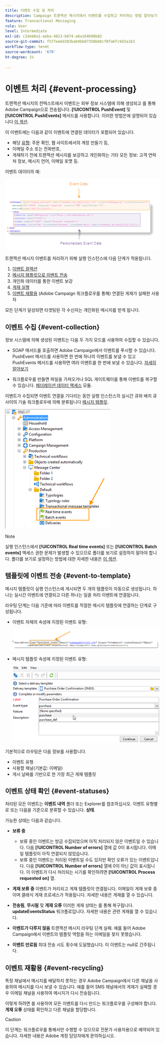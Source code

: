 ```yaml
---
title: 이벤트 수집 및 처리
description: Campaign 트랜잭션 메시지에서 이벤트를 수집하고 처리하는 방법 알아보기
feature: Transactional Messaging
role: User
level: Intermediate
exl-id: c1deb0a1-aeba-4813-b674-a6a164b98b02
source-git-commit: f577ee6d303bab9bb07350b60cf0fa6fc9d3a163
workflow-type: tm+mt
source-wordcount: '679'
ht-degree: 1%

---
```


# 이벤트 처리 {#event-processing}

트랜잭션 메시지의 컨텍스트에서 이벤트는 외부 정보 시스템에 의해 생성되고 를 통해 Adobe Campaign으로 전송됩니다. **[!UICONTROL PushEvent]** 및 **[!UICONTROL PushEvents]** 메서드를 사용합니다. 이러한 방법은에 설명되어 있습니다 [이 섹션](event-description.md).

이 이벤트에는 다음과 같이 이벤트에 연결된 데이터가 포함되어 있습니다.

* 해당 [유형](transactional.md#create-event-types): 주문 확인, 웹 사이트에서의 계정 만들기 등,
* 이메일 주소 또는 전화번호,
* 게재하기 전에 트랜잭션 메시지를 보강하고 개인화하는 기타 모든 정보: 고객 연락처 정보, 메시지 언어, 이메일 포맷 등.

이벤트 데이터의 예:

![](assets/mc-event-request.png)

트랜잭션 메시지 이벤트를 처리하기 위해 실행 인스턴스에 다음 단계가 적용됩니다.

1. [이벤트 컬렉션](#event-collection)
1. [메시지 템플릿으로 이벤트 전송](#routing-towards-a-template)
1. 개인화 데이터를 통한 이벤트 보강
1. [게재 실행](delivery-execution.md)
1. [이벤트 재활용](#event-recycling) (Adobe Campaign 워크플로우를 통해) 연결된 게재가 실패한 사용자

모든 단계가 달성되면 타겟팅된 각 수신자는 개인화된 메시지를 받게 됩니다.

## 이벤트 수집 {#event-collection}

정보 시스템에 의해 생성된 이벤트는 다음 두 가지 모드를 사용하여 수집할 수 있습니다.

* SOAP 메서드를 호출하면 Adobe Campaign에서 이벤트를 푸시할 수 있습니다. PushEvent 메서드를 사용하면 한 번에 하나의 이벤트를 보낼 수 있고 PushEvents 메서드를 사용하면 여러 이벤트를 한 번에 보낼 수 있습니다. [자세히 알아보기](event-description.md)

* 워크플로우를 만들면 파일을 가져오거나 SQL 게이트웨이를 통해 이벤트를 복구할 수 있습니다. [페더레이션 데이터 액세스](../connect/fda.md) 모듈.

이벤트가 수집되면 이벤트 연결을 기다리는 동안 실행 인스턴스의 실시간 큐와 배치 큐 사이의 기술 워크플로우에 의해 분류됩니다 [메시지 템플릿](transactional-template.md).

![](assets/mc-event-queues.png)

>[!NOTE]
>
>실행 인스턴스에서 **[!UICONTROL Real time events]** 또는 **[!UICONTROL Batch events]** 액세스 권한 문제가 발생할 수 있으므로 폴더를 보기로 설정하지 말아야 합니다. 폴더를 보기로 설정하는 방법에 대한 자세한 내용은 [이 섹션](../audiences/folders-and-views.md#turn-a-folder-to-a-view).

## 템플릿에 이벤트 전송 {#event-to-template}

메시지 템플릿이 실행 인스턴스에 게시되면 두 개의 템플릿이 자동으로 생성됩니다. 하나는 실시간 이벤트에 연결되고 다른 하나는 일괄 처리 이벤트에 연결됩니다.

라우팅 단계는 다음 기준에 따라 이벤트를 적절한 메시지 템플릿에 연결하는 단계로 구성됩니다.

* 이벤트 자체의 속성에 지정된 이벤트 유형:

  ![](assets/event-type-sample.png)

* 메시지 템플릿 속성에 지정된 이벤트 유형:

  ![](assets/event-type-select.png)

기본적으로 라우팅은 다음 정보를 사용합니다.

* 이벤트 유형
* 사용할 채널(기본값: 이메일)
* 게시 날짜를 기반으로 한 가장 최근 게재 템플릿

## 이벤트 상태 확인 {#event-statuses}

처리된 모든 이벤트는 **이벤트 내역** 폴더 또는 Explorer를 참조하십시오. 이벤트 유형별로 또는 다음을 기준으로 분류할 수 있습니다. **상태**.

가능한 상태는 다음과 같습니다.

* **보류 중**

   * 보류 중인 이벤트는 방금 수집되었으며 아직 처리되지 않은 이벤트일 수 있습니다. 다음 **[!UICONTROL Number of errors]** 열에 값 0이 표시됩니다. 이메일 템플릿이 아직 연결되지 않았습니다.
   * 보류 중인 이벤트는 처리된 이벤트일 수도 있지만 확인 오류가 있는 이벤트입니다. 다음 **[!UICONTROL Number of errors]** 열에 0이 아닌 값이 표시됩니다. 이 이벤트가 다시 처리되는 시기를 확인하려면 **[!UICONTROL Process requested on]** 열.

* **게재 보류 중**
이벤트가 처리되고 게재 템플릿이 연결됩니다. 이메일이 게재 보류 중이며 클래식 게재 프로세스가 적용됩니다. 자세한 내용은 게재를 열 수 있습니다.
* **전송됨**, **무시됨** 및 **게재 오류**
이러한 게재 상태는 를 통해 복구됩니다. **updateEventsStatus** 워크플로입니다. 자세한 내용은 관련 게재를 열 수 있습니다.
* **이벤트가 다루지 않음**
트랜잭션 메시지 라우팅 단계 실패. 예를 들어 Adobe Campaign에서 이벤트의 템플릿 역할을 하는 이메일을 찾지 못했습니다.
* **이벤트 만료됨**
최대 전송 시도 횟수에 도달했습니다. 이 이벤트는 null로 간주됩니다.

## 이벤트 재활용 {#event-recycling}

특정 채널에서 메시지를 배달하지 못하는 경우 Adobe Campaign에서 다른 채널을 사용하여 메시지를 다시 보낼 수 있습니다. 예를 들어 SMS 채널에서의 게재가 실패할 경우 이메일 채널을 사용하여 메시지가 다시 전송됩니다.

이렇게 하려면 를 사용하여 모든 이벤트를 다시 만드는 워크플로우를 구성해야 합니다. **게재 오류** 상태를 확인하고 다른 채널을 할당합니다.

>[!CAUTION]
>
>이 단계는 워크플로우를 통해서만 수행할 수 있으므로 전문가 사용자용으로 예약되어 있습니다. 자세한 내용은 Adobe 계정 담당자에게 문의하십시오.
